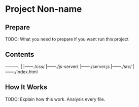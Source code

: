 # Project Non-name

## Prepare

TODO: What you need to prepare if you want run this project

## Contents
———.
  |
  |——./css/
  |——./js-server/
  |——./server.js
  |——./src/
  |——./index.html

## How It Works

TODO: Explain how this work. Analysis every file.

